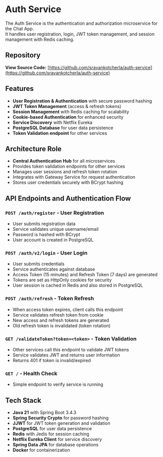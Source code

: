 # Auth Service

The Auth Service is the authentication and authorization microservice for the Chat App.  
It handles user registration, login, JWT token management, and session management with Redis caching.

## Repository

**View Source Code:** [https://github.com/sravankotcherla/auth-service](https://github.com/sravankotcherla/auth-service)

## Features

- **User Registration & Authentication** with secure password hashing
- **JWT Token Management** (access & refresh tokens)
- **Session Management** with Redis caching for scalability
- **Cookie-based Authentication** for enhanced security
- **Service Discovery** with Netflix Eureka
- **PostgreSQL Database** for user data persistence
- **Token Validation endpoint** for other services

## Architecture Role

- **Central Authentication Hub** for all microservices
- Provides token validation endpoints for other services
- Manages user sessions and refresh token rotation
- Integrates with Gateway Service for request authentication
- Stores user credentials securely with BCrypt hashing

## API Endpoints and Authentication Flow

### `POST /auth/register` - User Registration

- User submits registration data
- Service validates unique username/email
- Password is hashed with BCrypt
- User account is created in PostgreSQL

### `POST /auth/v2/login` - User Login

- User submits credentials
- Service authenticates against database
- Access Token (15 minutes) and Refresh Token (7 days) are generated
- Tokens are set as HttpOnly cookies for security
- User session is cached in Redis and also stored in PostgreSQL

### `POST /auth/refresh` - Token Refresh

- When access token expires, client calls this endpoint
- Service validates refresh token from cookie
- New access and refresh tokens are generated
- Old refresh token is invalidated (token rotation)

### `GET /validateToken?token=<token>` - Token Validation

- Other services call this endpoint to validate JWT tokens
- Service validates JWT and returns user information
- Returns 401 if token is invalid/expired

### `GET /` - Health Check

- Simple endpoint to verify service is running

## Tech Stack

- **Java 21** with Spring Boot 3.4.3
- **Spring Security Crypto** for password hashing
- **JJWT** for JWT token generation and validation
- **PostgreSQL** for user data persistence
- **Redis** with Jedis for session caching
- **Netflix Eureka Client** for service discovery
- **Spring Data JPA** for database operations
- **Docker** for containerization
